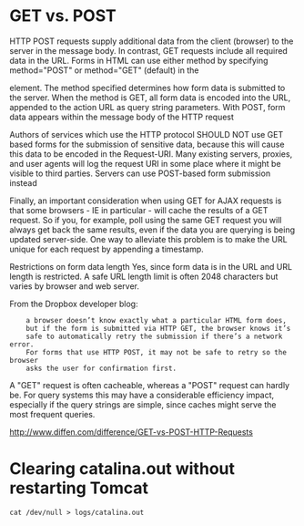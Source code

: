 # GET vs. POST
HTTP POST requests supply additional data from the client (browser) to the server in the message body. 
In contrast, GET requests include all required data in the URL. Forms in HTML can use either method by
specifying method="POST" or method="GET" (default) in the <form> element. The method specified determines 
how form data is submitted to the server. When the method is GET, all form data is encoded into the URL, 
appended to the action URL as query string parameters. With POST, form data appears within the message body 
of the HTTP request

Authors of services which use the HTTP protocol SHOULD NOT use GET based forms for the submission of sensitive data, because this will cause this data to be encoded in the Request-URI. Many existing servers, proxies, and user agents will log the request URI in some place where it might be visible to third parties. Servers can use POST-based form submission instead

Finally, an important consideration when using GET for AJAX requests is that some browsers - IE in particular - will cache the results of a GET request. So if you, for example, poll using the same GET request you will always get back the same results, even if the data you are querying is being updated server-side. One way to alleviate this problem is to make the URL unique for each request by appending a timestamp.

Restrictions on form data length	Yes, since form data is in the URL and URL length is restricted. A safe URL length limit is often 2048 characters but varies by browser and web server.

From the Dropbox developer blog:
```
    a browser doesn’t know exactly what a particular HTML form does, 
    but if the form is submitted via HTTP GET, the browser knows it’s
    safe to automatically retry the submission if there’s a network error.
    For forms that use HTTP POST, it may not be safe to retry so the browser
    asks the user for confirmation first.
```
A "GET" request is often cacheable, whereas a "POST" request can hardly be. For query systems this may have a considerable efficiency impact, especially if the query strings are simple, since caches might serve the most frequent queries.

http://www.diffen.com/difference/GET-vs-POST-HTTP-Requests

# Clearing catalina.out without restarting Tomcat

    cat /dev/null > logs/catalina.out
